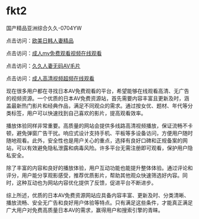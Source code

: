 # fkt2
国产精品亚洲综合久久-0704YW

点击访问：<a href="https://rtj-3zo.pages.dev/">欧美日韩人妻精品</a>

点击访问：<a href="https://vassv.pages.dev/">成人mv免费观看视频在线观看</a>

点击访问：<a href="https://gsd-agv.pages.dev/">久久人妻无码AⅤ毛片</a>

点击访问：<a href="https://gda-c7m.pages.dev/">成人高清视频超频在线观看</a>

现在很多用户都在寻找日本AV免费观看的平台，希望能够在线观看高清、无广告的视频资源。一个优质的日本AV免费资源站，首先需要内容丰富且更新及时，涵盖最新热门影片和经典作品，满足不同观众的需求。通过按女优、题材、年代等分类标签，用户可以快速找到自己喜欢的影片，提高观看效率。

播放体验同样非常重要。高质量的网站会提供多线路高清视频播放，保证流畅不卡顿，避免弹窗广告干扰。响应式设计支持手机、平板等多设备访问，方便用户随时随地观看。此外，安全性也是用户关心的重点，选择有良好口碑和正规备案的网站，可以有效避免隐私泄露和病毒风险。许多平台无需注册即可观看，保护用户隐私安全。

除了丰富的内容和良好的播放体验，用户互动功能也能提升整体体验。通过评论和评分，用户能分享观影感受，推荐优质影片，帮助其他观众快速筛选好内容。同时，这种互动也为网站内容优化提供了反馈，促进平台不断进步。

综上所述，优质的日本AV免费资源网站应具备内容丰富、更新及时、分类清晰、播放流畅、安全无广告和良好用户体验等特点。只有满足这些条件，才能真正满足广大用户对免费高质量日本AV的需求，赢得用户和搜索引擎的青睐。

<span style="display:none;">[Canonical link](）</span>
